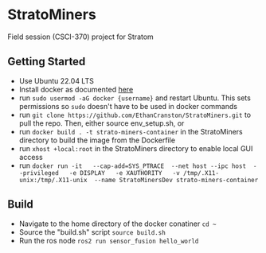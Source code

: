 # StratoMiners
Field session (CSCI-370) project for Stratom

## Getting Started
- Use Ubuntu 22.04 LTS
- Install docker as documented [here](https://docs.docker.com/desktop/install/linux-install/)
- run `sudo usermod -aG docker {username}` and restart Ubuntu. This sets permissions so `sudo` doesn't have to be used in docker commands
- run `git clone https://github.com/EthanCranston/StratoMiners.git` to pull the repo.
Then, either source env_setup.sh, or
- run `docker build . -t strato-miners-container` in the StratoMiners directory to build the image from the Dockerfile
- run `xhost +local:root` in the StratoMiners directory to enable local GUI access
- run `docker run -it   --cap-add=SYS_PTRACE  --net host --ipc host  --privileged   -e DISPLAY   -e XAUTHORITY   -v /tmp/.X11-unix:/tmp/.X11-unix  --name StratoMinersDev strato-miners-container`

## Build
- Navigate to the home directory of the docker conatiner `cd ~`
- Source the "build.sh" script `source build.sh`
- Run the ros node `ros2 run sensor_fusion hello_world`


